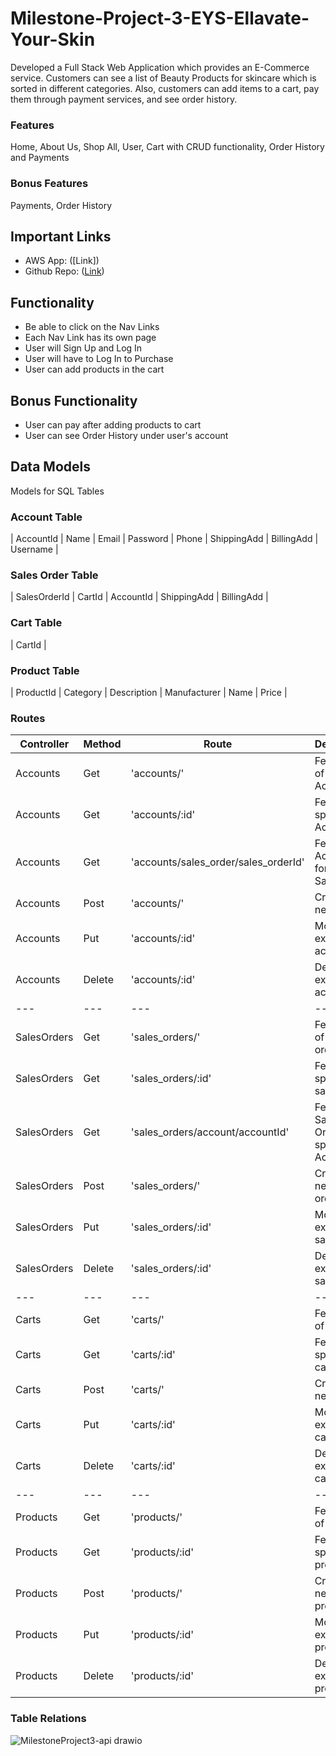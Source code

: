 # Milestone-Project-3-EYS-Ellavate-Your-Skin
Developed a Full Stack Web Application which provides an E-Commerce service. Customers can see a list of Beauty Products for skincare which is sorted in different categories. Also, customers can add items to a cart, pay them through payment services, and see order history.

### Features

Home, About Us, Shop All, User, Cart with CRUD functionality, Order History and Payments

### Bonus Features

Payments, Order History

## Important Links

- AWS App: ([Link])
- Github Repo: ([Link](https://github.com/gadinge1/Milestone-Project-3-EYS.git))

## Functionality

- Be able to click on the Nav Links 
- Each Nav Link has its own page
- User will Sign Up and Log In
- User will have to Log In to Purchase
- User can add products in the cart

## Bonus Functionality

- User can pay after adding products to cart
- User can see Order History under user's account

## Data Models

Models for SQL Tables

### Account Table

| AccountId | Name | Email | Password | Phone | ShippingAdd | BillingAdd | Username |

### Sales Order Table

| SalesOrderId | CartId | AccountId | ShippingAdd | BillingAdd |

### Cart Table

| CartId |

### Product Table

| ProductId | Category | Description | Manufacturer | Name | Price |

### Routes

| Controller | Method | Route | Description|
| --- | --- | --- | --- |
| Accounts | Get | 'accounts/' | Fetches list of Accounts |
| Accounts | Get | 'accounts/:id' | Fetches specific Account |
|Accounts | Get | 'accounts/sales_order/sales_orderId' | Fetches Accounts for specific Sales Order |
| Accounts | Post | 'accounts/' | Creates a new note |
| Accounts | Put | 'accounts/:id' | Modifies an existing account |
| Accounts | Delete | 'accounts/:id' | Deletes an existing account |
| --- | --- | --- | --- |
| SalesOrders | Get | 'sales_orders/' | Fetches list of sales orders |
| SalesOrders | Get | 'sales_orders/:id' | Fetches specific sales order |
| SalesOrders | Get | 'sales_orders/account/accountId' | Fetches Sales Orders for specific Account |
| SalesOrders | Post | 'sales_orders/' | Creates a new sales order |
| SalesOrders | Put | 'sales_orders/:id' | Modifies an existing sales order |
| SalesOrders | Delete | 'sales_orders/:id' | Deletes an existing sales order |
| --- | --- | --- | --- |
| Carts | Get | 'carts/' | Fetches list of carts |
| Carts | Get | 'carts/:id' | Fetches specific cart |
| Carts | Post | 'carts/' | Creates a new cart |
| Carts | Put | 'carts/:id' | Modifies an existing cart |
| Carts | Delete | 'carts/:id' | Deletes an existing cart |
| ---   | --- | --- | --- |
| Products | Get | 'products/' | Fetches list of products |
| Products | Get | 'products/:id' | Fetches specific product |
| Products | Post | 'products/' | Creates a new product |
| Products | Put | 'products/:id' | Modifies an existing product |
| Products | Delete | 'products/:id' | Deletes an existing product |


### Table Relations
<!-- >![MilestoneProject3-api drawio](https://user-images.githubusercontent.com/92125395/179365995-53fcfe36-05d9-498e-8ff5-96a99a621f32.png)  -->

![MilestoneProject3-api drawio](https://user-images.githubusercontent.com/92125395/179365995-53fcfe36-05d9-498e-8ff5-96a99a621f32.png)
